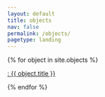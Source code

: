 ```yaml
---
layout: default
title: objects
nav: false 
permalink: /objects/
pagetype: landing
---
```


<div class="ObjectList" >
  {% for object in site.objects %}
    <p><a href="{{ object.url | relative_url }}">: {{ object.title }}</a></p>
  {% endfor %}
</div>




